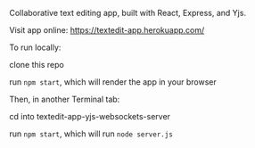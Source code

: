 Collaborative text editing app, built with React, Express, and Yjs.

Visit app online: https://textedit-app.herokuapp.com/

To run locally:

clone this repo

run `npm start`, which will render the app in your browser

Then, in another Terminal tab:

cd into textedit-app-yjs-websockets-server

run `npm start`, which will run `node server.js`
